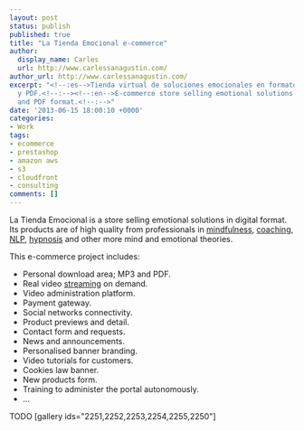 ```yaml
---
layout: post
status: publish
published: true
title: "La Tienda Emocional e-commerce"
author:
  display_name: Carles
  url: http://www.carlessanagustin.com/
author_url: http://www.carlessanagustin.com/
excerpt: "<!--:es-->Tienda virtual de soluciones emocionales en formato vídeo, audio
  y PDF.<!--:--><!--:en-->E-commerce store selling emotional solutions in video, audio
  and PDF format.<!--:-->"
date: '2013-06-15 18:00:10 +0000'
categories:
- Work
tags:
- ecommerce
- prestashop
- amazon aws
- s3
- cloudfront
- consulting
comments: []
---
```

La Tienda Emocional is a store selling emotional solutions in digital format. Its products are of high quality from professionals in [mindfulness](http://en.wikipedia.org/wiki/Mindfulness_(psychology) "Mindfulness"), [coaching](http://en.wikipedia.org/wiki/Coaching "Coaching"), [NLP](http://en.wikipedia.org/wiki/Neuro-linguistic_programming "Neuro-linguistic programming"), [hypnosis](http://en.wikipedia.org/wiki/Hypnosis "Hypnosis") and other more mind and emotional theories.

This e-commerce project includes:

*   Personal download area; MP3 and PDF.
*   Real video [streaming](http://en.wikipedia.org/wiki/Streaming_media "Streaming media") on demand.
*   Video administration platform.
*   Payment gateway.
*   Social networks connectivity.
*   Product previews and detail.
*   Contact form and requests.
*   News and announcements.
*   Personalised banner branding.
*   Video tutorials for customers.
*   Cookies law banner.
*   New products form.
*   Training to administer the portal autonomously.
*   ...

TODO
[gallery ids="2251,2252,2253,2254,2255,2250"]

